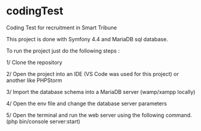 # codingTest
Coding Test for recruitment in Smart Tribune

This project is done with Symfony 4.4 and MariaDB sql database.

To run the project just do the following steps :

1/ Clone the repository

2/ Open the project into an IDE (VS Code was used for this project) or another like PHPStorm

3/ Import the database schema into a MariaDB server (wamp/xampp locally)

4/ Open the env file and change the database server parameters 

5/ Open the terminal and run the web server using the following command. (php bin/console server:start)
